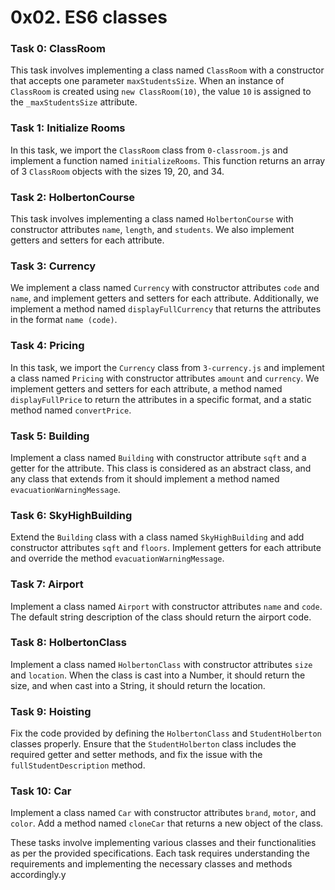 # 0x02. ES6 classes

### Task 0: ClassRoom

This task involves implementing a class named `ClassRoom` with a constructor that accepts one parameter `maxStudentsSize`. When an instance of `ClassRoom` is created using `new ClassRoom(10)`, the value `10` is assigned to the `_maxStudentsSize` attribute.

### Task 1: Initialize Rooms

In this task, we import the `ClassRoom` class from `0-classroom.js` and implement a function named `initializeRooms`. This function returns an array of 3 `ClassRoom` objects with the sizes 19, 20, and 34.

### Task 2: HolbertonCourse

This task involves implementing a class named `HolbertonCourse` with constructor attributes `name`, `length`, and `students`. We also implement getters and setters for each attribute.

### Task 3: Currency

We implement a class named `Currency` with constructor attributes `code` and `name`, and implement getters and setters for each attribute. Additionally, we implement a method named `displayFullCurrency` that returns the attributes in the format `name (code)`.

### Task 4: Pricing

In this task, we import the `Currency` class from `3-currency.js` and implement a class named `Pricing` with constructor attributes `amount` and `currency`. We implement getters and setters for each attribute, a method named `displayFullPrice` to return the attributes in a specific format, and a static method named `convertPrice`.

### Task 5: Building

Implement a class named `Building` with constructor attribute `sqft` and a getter for the attribute. This class is considered as an abstract class, and any class that extends from it should implement a method named `evacuationWarningMessage`.

### Task 6: SkyHighBuilding

Extend the `Building` class with a class named `SkyHighBuilding` and add constructor attributes `sqft` and `floors`. Implement getters for each attribute and override the method `evacuationWarningMessage`.

### Task 7: Airport

Implement a class named `Airport` with constructor attributes `name` and `code`. The default string description of the class should return the airport code.

### Task 8: HolbertonClass

Implement a class named `HolbertonClass` with constructor attributes `size` and `location`. When the class is cast into a Number, it should return the size, and when cast into a String, it should return the location.

### Task 9: Hoisting

Fix the code provided by defining the `HolbertonClass` and `StudentHolberton` classes properly. Ensure that the `StudentHolberton` class includes the required getter and setter methods, and fix the issue with the `fullStudentDescription` method.

### Task 10: Car

Implement a class named `Car` with constructor attributes `brand`, `motor`, and `color`. Add a method named `cloneCar` that returns a new object of the class.

These tasks involve implementing various classes and their functionalities as per the provided specifications. Each task requires understanding the requirements and implementing the necessary classes and methods accordingly.y

